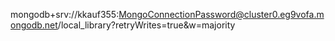 

mongodb+srv://kkauf355:MongoConnectionPassword@cluster0.eg9vofa.mongodb.net/local_library?retryWrites=true&w=majority